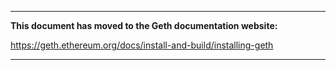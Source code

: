 ***

**This document has moved to the Geth documentation website:**

https://geth.ethereum.org/docs/install-and-build/installing-geth

***